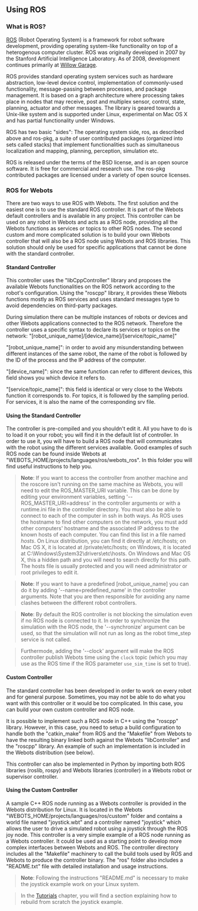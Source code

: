 ## Using ROS

### What is ROS?

[ROS](http://www.ros.org/) (Robot Operating System) is a framework for robot
software development, providing operating system-like functionality on top of a
heterogenous computer cluster. ROS was originally developed in 2007 by the
Stanford Artificial Intelligence Laboratory. As of 2008, development continues
primarily at [Willow Garage](http://www.willowgarage.com/).

ROS provides standard operating system services such as hardware abstraction,
low-level device control, implementation of commonly-used functionality,
message-passing between processes, and package management. It is based on a
graph architecture where processing takes place in nodes that may receive, post
and multiplex sensor, control, state, planning, actuator and other messages. The
library is geared towards a Unix-like system and is supported under Linux,
experimental on Mac OS X and has partial functionality under Windows.

ROS has two basic "sides": The operating system side, ros, as described above
and ros-pkg, a suite of user contributed packages (organized into sets called
stacks) that implement functionalities such as simultaneous localization and
mapping, planning, perception, simulation etc.

ROS is released under the terms of the BSD license, and is an open source software.
It is free for commercial and research use. The ros-pkg contributed packages are
licensed under a variety of open source licenses.

### ROS for Webots

There are two ways to use ROS with Webots. The first solution and the easiest
one is to use the standard ROS controller. It is part of the Webots default
controllers and is available in any project. This controller can be used on any
robot in Webots and acts as a ROS node, providing all the Webots functions as
services or topics to other ROS nodes. The second custom and more complicated
solution is to build your own Webots controller that will also be a ROS node
using Webots and ROS libraries. This solution should only be used for specific
applications that cannot be done with the standard controller.

#### Standard Controller

This controller uses the "libCppController" library and proposes the available
Webots functionalities on the ROS network according to the robot's
configuration. Using the "roscpp" library, it provides these Webots functions
mostly as ROS services and uses standard messages type to avoid dependencies on
third-party packages.

During simulation there can be multiple instances of robots or devices and other
Webots applications connected to the ROS network. Therefore the controller uses
a specific syntax to declare its services or topics on the network:
"[robot\_unique\_name]/[device\_name]/[service/topic\_name]"

"[robot\_unique\_name]": in order to avoid any misunderstanding between
different instances of the same robot, the name of the robot is followed by the
ID of the process and the IP address of the computer.

"[device\_name]": since the same function can refer to different devices, this
field shows you which device it refers to.

"[service/topic\_name]": this field is identical or very close to the Webots
function it corresponds to. For topics, it is followed by the sampling period. For
services, it is also the name of the corresponding srv file.

#### Using the Standard Controller

The controller is pre-compiled and you shouldn't edit it. All you have to do is
to load it on your robot; you will find it in the default list of controller. In
order to use it, you will have to build a ROS node that will communicates with
the robot using the different services available. Good examples of such ROS node
can be found inside Webots at "WEBOTS\_HOME/projects/languages/ros/webots\_ros".
In this folder you will find useful instructions to help you.

> **Note**:
If you want to access the controller from another machine and the roscore isn't
running on the same machine as Webots, you will need to edit the
ROS\_MASTER\_URI variable. This can be done by editing your environment
variables, setting '--ROS\_MASTER\_URI=address' in the controller arguments or
with a runtime.ini file in the controller directory. You must also be able to
connect to each of the computer in ssh in both ways. As ROS uses the hostname to
find other computers on the network, you must add other computers' hostname and
the associated IP address to the known hosts of each computer. You can find this
list in a file named *hosts*. On Linux distribution, you can find it directly at
/etc/hosts; on Mac OS X, it is located at /private/etc/hosts; on Windows, it is
located at C:\Windows\System32\drivers\etc\hosts. On Windows and Mac OS X, this
a hidden path and you will need to search directly for this path. The hosts file
is usually protected and you will need administrator or root privileges to edit
it.

<!-- -->

> **Note**:
If you want to have a predefined [robot\_unique\_name] you can do it by adding
'--name=predefined\_name' in the controller arguments. Note that you are then
responsible for avoiding any name clashes between the different robot
controllers.

<!-- -->

> **Note**:
By default the ROS controller is not blocking the simulation even if no ROS node
is connected to it. In order to synchronize the simulation with the ROS node,
the '--synchronize' argument can be used, so that the simulation will not run as
long as the robot time\_step service is not called.

> Furthermode, adding the '--clock' argument will make the ROS controller publish
Webots time using the `clock` topic (which you may use as the ROS time if the
ROS parameter `use_sim_time` is set to true).

#### Custom Controller

The standard controller has been developed in order to work on every robot and
for general purpose. Sometimes, you may not be able to do what you want with
this controller or it would be too complicated. In this case, you can build your
own custom controller and ROS node.

It is possible to implement such a ROS node in C++ using the "roscpp" library.
However, in this case, you need to setup a build configuration to handle both
the "catkin\_make" from ROS and the "Makefile" from Webots to have the resulting
binary linked both against the Webots "libController" and the "roscpp" library.
An example of such an implementation is included in the Webots distribution (see
below).

This controller can also be implemented in Python by importing both ROS
libraries (roslib, rospy) and Webots libraries (controller) in a Webots robot or
supervisor controller.

#### Using the Custom Controller

A sample C++ ROS node running as a Webots controller is provided in the Webots
distribution for Linux. It is located in the Webots
"WEBOTS\_HOME/projects/languages/ros/custom" folder and contains a world file
named "joystick.wbt" and a controller named "joystick" which allows the user to
drive a simulated robot using a joystick through the ROS joy node. This
controller is a very simple example of a ROS node running as a Webots
controller. It could be used as a starting point to develop more complex
interfaces between Webots and ROS. The controller directory includes all the
"Makefile" machinery to call the build tools used by ROS and Webots to produce
the controller binary. The "ros" folder also includes a "README.txt" file with
detailed installation and usage instructions.

> **Note**:
Following the instructions "README.md" is necessary to make the joystick example
work on your Linux system.

> In the [Tutorials](tutorials.md) chapter, you will find a section explaining how
to rebuild from scratch the joystick example.
